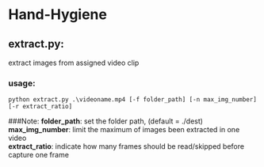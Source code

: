 # Hand-Hygiene

## extract.py:
extract images from assigned video clip
### usage:
```
python extract.py .\videoname.mp4 [-f folder_path] [-n max_img_number] [-r extract_ratio]
```
###Note: 
**folder_path**: set the folder path, (default = ./dest)<br>
**max_img_number**: limit the maximum of images been extracted in one video <br>
**extract_ratio**: indicate how many frames should be read/skipped before capture one frame<br>
